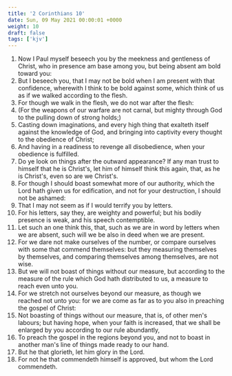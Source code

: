 ```yaml
---
title: '2 Corinthians 10'
date: Sun, 09 May 2021 00:00:01 +0000
weight: 10
draft: false
tags: ['kjv'] 
---
```


1. Now I Paul myself beseech you by the meekness and gentleness of Christ, who in presence am base among you, but being absent am bold toward you:
2. But I beseech you, that I may not be bold when I am present with that confidence, wherewith I think to be bold against some, which think of us as if we walked according to the flesh.
3. For though we walk in the flesh, we do not war after the flesh:
4. (For the weapons of our warfare are not carnal, but mighty through God to the pulling down of strong holds;)
5. Casting down imaginations, and every high thing that exalteth itself against the knowledge of God, and bringing into captivity every thought to the obedience of Christ;
6. And having in a readiness to revenge all disobedience, when your obedience is fulfilled.
7. Do ye look on things after the outward appearance? If any man trust to himself that he is Christ's, let him of himself think this again, that, as he is Christ's, even so are we Christ's.
8. For though I should boast somewhat more of our authority, which the Lord hath given us for edification, and not for your destruction, I should not be ashamed:
9. That I may not seem as if I would terrify you by letters.
10. For his letters, say they, are weighty and powerful; but his bodily presence is weak, and his speech contemptible.
11. Let such an one think this, that, such as we are in word by letters when we are absent, such will we be also in deed when we are present.
12. For we dare not make ourselves of the number, or compare ourselves with some that commend themselves: but they measuring themselves by themselves, and comparing themselves among themselves, are not wise.
13. But we will not boast of things without our measure, but according to the measure of the rule which God hath distributed to us, a measure to reach even unto you.
14. For we stretch not ourselves beyond our measure, as though we reached not unto you: for we are come as far as to you also in preaching the gospel of Christ:
15. Not boasting of things without our measure, that is, of other men's labours; but having hope, when your faith is increased, that we shall be enlarged by you according to our rule abundantly,
16. To preach the gospel in the regions beyond you, and not to boast in another man's line of things made ready to our hand.
17. But he that glorieth, let him glory in the Lord.
18. For not he that commendeth himself is approved, but whom the Lord commendeth.
